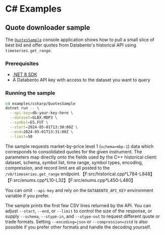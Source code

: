 # C# Examples

## Quote downloader sample

The [`QuotesSample`](./QuotesSample) console application shows how to pull a
small slice of best bid and offer quotes from Databento's historical API using
`timeseries.get_range`.

### Prerequisites

* [.NET 8 SDK](https://dotnet.microsoft.com/en-us/download)
* A Databento API key with access to the dataset you want to query

### Running the sample

```bash
cd examples/csharp/QuotesSample
dotnet run -- \
  --api-key=db-your-key-here \
  --dataset=GLBX.MDP3 \
  --symbol=ES.FUT \
  --start=2024-05-01T13:30:00Z \
  --end=2024-05-01T13:31:00Z \
  --limit=50
```

The sample requests market-by-price level 1 (`schema=mbp-1`) data which
corresponds to consolidated quotes for the given instrument. The parameters map
directly onto the fields used by the C++ historical client: dataset, schema,
symbol list, time range, symbol types, encoding, compression, and record limit
are all posted to the `/v0/timeseries.get_range` endpoint.【F:src/historical.cpp†L784-L848】【F:src/enums.cpp†L10-L32】【F:src/enums.cpp†L450-L480】

You can omit `--api-key` and rely on the `DATABENTO_API_KEY` environment
variable if you prefer.

The sample prints the first few CSV lines returned by the API. You can adjust
`--start`, `--end`, or `--limit` to control the size of the response, or supply
`--schema`, `--stype-in`, and `--stype-out` to request different quote or trade
formats. Setting `--encoding=json` or `--compression=zstd` is also possible if
you prefer other formats and handle the decoding yourself.
